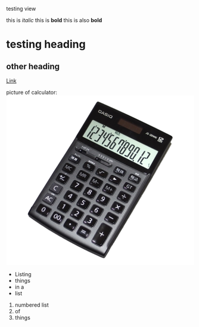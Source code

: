 testing view


this is *italic* 
this is **bold**
this is also __bold__

# testing heading

## other heading

[Link](http://google.com)

picture of calculator:
![Image](https://github.com/emilybetter/cse15l-lab-reports/blob/main/calculator.jpeg)




* Listing
* things
* in a 
* list


1) numbered list
2) of 
3) things
